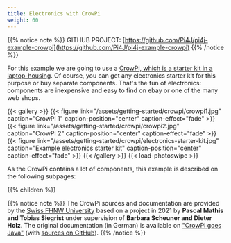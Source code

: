 ```yaml
---
title: Electronics with CrowPi
weight: 60
---
```


{{% notice note %}}
GITHUB PROJECT: [https://github.com/Pi4J/pi4j-example-crowpi](https://github.com/Pi4J/pi4j-example-crowpi)
{{% /notice %}}

For this example we are going to use a [CrowPi, which is a starter kit in a laptop-housing](https://www.elecrow.com/crowpi.html).
Of course, you can get any electronics starter kit for this purpose or buy separate components. That's the fun of 
electronics: components are inexpensive and easy to find on ebay or one of the many web shops.

{{< gallery >}}
{{< figure link="/assets/getting-started/crowpi/crowpi1.jpg" caption="CrowPi 1" caption-position="center" caption-effect="fade" >}}
{{< figure link="/assets/getting-started/crowpi/crowpi2.jpg" caption="CrowPi 2" caption-position="center" caption-effect="fade" >}}
{{< figure link="/assets/getting-started/crowpi/electronics-starter-kit.jpg" caption="Example electronics starter kit" caption-position="center" caption-effect="fade" >}}
{{< /gallery >}}
{{< load-photoswipe >}}

As the CrowPi contains a lot of components, this example is described on the following subpages:

{{% children %}}

{{% notice note %}}
The CrowPi sources and documentation are provided by the [Swiss FHNW University](https://www.fhnw.ch/en/) based on a
project in 2021 by **Pascal Mathis and Tobias Siegrist** under supervision of **Barbara Scheuner and Dieter Holz**. 
The original documentation (in German) is available on ["CrowPi goes Java"](https://fhnw-ip5-ip6.github.io/CrowPiGoesJavaTutorial/de/)
(with [sources on GitHub](https://github.com/FHNW-IP5-IP6/CrowPiGoesJavaTutorial)).
{{% /notice %}}